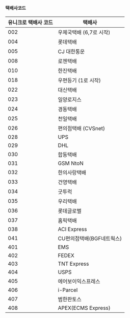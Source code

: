#### 택배사코드

| 유니크로 택배사 코드  | 택배사 |
|--   |--|
| 002 | 우체국택배 (6,7로 시작)
| 004 | 롯데택배 
| 005 | CJ 대한통운
| 008 | 로젠택배
| 010 | 한진택배
| 018 | 우편등기 (1로 시작)
| 022 | 대신택배
| 023 | 일양로지스
| 024 | 경동택배
| 025 | 천일택배
| 026 | 편의점택배 (CVSnet)
| 028 | UPS
| 029 | DHL
| 030 | 합동택배
| 031 | GSM NtoN
| 032 | 한의사랑택배
| 033 | 건영택배
| 034 | 굿투럭
| 035 | 우리택배
| 036 | 롯데글로벌
| 037 | 홈픽택배
| 038 | ACI Express
| 041 | CU편의점택배(BGF네트웍스)
| 401 | EMS
| 402 | FEDEX
| 403 | TNT Express
| 404 | USPS
| 405 | 에어보이익스프레스
| 406 | i-Parcel
| 407 | 범한판토스
| 408 | APEX(ECMS Express)